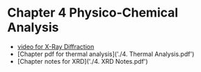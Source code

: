 # Chapter 4 Physico-Chemical Analysis

- [video for X-Ray Diffraction](https://youtu.be/QHMzFUo0NL8)
- [Chapter pdf for thermal analysis]('./4. Thermal Analysis.pdf')
- [Chapter notes for XRD]('./4. XRD Notes.pdf')
